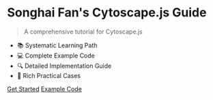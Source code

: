 # Songhai Fan's Cytoscape.js Guide

> A comprehensive tutorial for Cytoscape.js

- 📚 Systematic Learning Path
- 💻 Complete Example Code
- 🔍 Detailed Implementation Guide
- 🚀 Rich Practical Cases

[Get Started](/README.md)
[Example Code](https://github.com/SonghaiFan/learning_cytospace/tree/main/cytoscape_learning_code)
